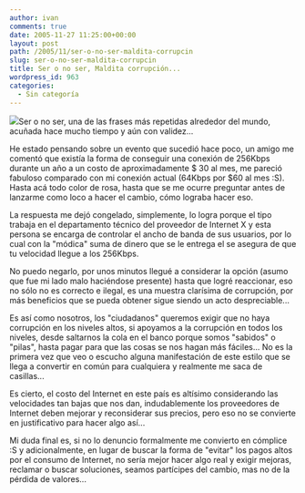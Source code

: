 ```yaml
---
author: ivan
comments: true
date: 2005-11-27 11:25:00+00:00
layout: post
path: /2005/11/ser-o-no-ser-maldita-corrupcin
slug: ser-o-no-ser-maldita-corrupcin
title: Ser o no ser, Maldita corrupción...
wordpress_id: 963
categories:
  - Sin categoría
---
```


[![](http://photos1.blogger.com/blogger/5311/455/200/corrupcion.jpg)](http://photos1.blogger.com/blogger/5311/455/1600/corrupcion.png)Ser o no ser, una de las frases más repetidas alrededor del mundo, acuñada hace mucho tiempo y aún con validez...

He estado pensando sobre un evento que sucedió hace poco, un amigo me comentó que existía la forma de conseguir una conexión de 256Kbps durante un año a un costo de aproximadamente $ 30 al mes, me pareció fabuloso comparado con mi conexión actual (64Kbps por $60 al mes :S). Hasta acá todo color de rosa, hasta que se me ocurre preguntar antes de lanzarme como loco a hacer el cambio, cómo lograba hacer eso.

La respuesta me dejó congelado, simplemente, lo logra porque el tipo trabaja en el departamento técnico del proveedor de Internet X y esta persona se encarga de controlar el ancho de banda de sus usuarios, por lo cual con la "módica" suma de dinero que se le entrega el se asegura de que tu velocidad llegue a los 256Kbps.

No puedo negarlo, por unos minutos llegué a considerar la opción (asumo que fue mi lado malo haciéndose presente) hasta que logré reaccionar, eso no sólo no es correcto e ilegal, es una muestra clarísima de corrupción, por más beneficios que se pueda obtener sigue siendo un acto despreciable...

Es así como nosotros, los "ciudadanos" queremos exigir que no haya corrupción en los niveles altos, si apoyamos a la corrupción en todos los niveles, desde saltarnos la cola en el banco porque somos "sabidos" o "pilas", hasta pagar para que las cosas se nos hagan más fáciles... No es la primera vez que veo o escucho alguna manifestación de este estilo que se llega a convertir en común para cualquiera y realmente me saca de casillas...

Es cierto, el costo del Internet en este país es altísimo considerando las velocidades tan bajas que nos dan, indudablemente los proveedores de Internet deben mejorar y reconsiderar sus precios, pero eso no se convierte en justificativo para hacer algo así...

Mi duda final es, si no lo denuncio formalmente me convierto en cómplice :S
y adicionalmente, en lugar de buscar la forma de "evitar" los pagos altos por el consumo de Internet, no sería mejor hacer algo real y exigir mejoras, reclamar o buscar soluciones, seamos partícipes del cambio, mas no de la pérdida de valores...
